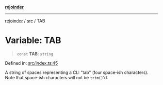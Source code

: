 [**rejoinder**](../../README.md)

***

[rejoinder](../../README.md) / [src](../README.md) / TAB

# Variable: TAB

> `const` **TAB**: `string`

Defined in: [src/index.ts:45](https://github.com/Xunnamius/rejoinder/blob/8fff50d663840973b506f42d097ba932988f893a/src/index.ts#L45)

A string of spaces representing a CLI "tab" (four space-ish characters). Note
that space-ish characters will not be `trim()`'d.
